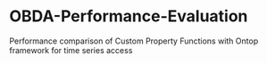 # OBDA-Performance-Evaluation
Performance comparison of Custom Property Functions with Ontop framework for time series access
